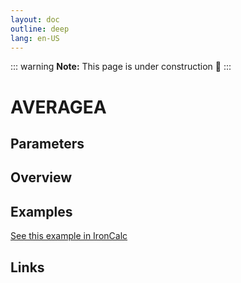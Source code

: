 ```yaml
---
layout: doc
outline: deep
lang: en-US
---
```


::: warning
**Note:** This page is under construction 🚧
:::

# AVERAGEA

## Parameters

## Overview

## Examples

[See this example in IronCalc](https://app.ironcalc.com/?filename=averagea)

## Links